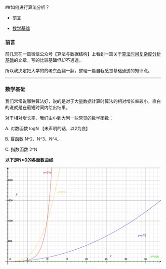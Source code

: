 
##如何进行算法分析？

*   [前言](#preface)

*   [数学基础](#mathBase)




<h3 id="preface" class="blue">前言</h3>

前几天在一篇微信公众号【算法与数据结构】上看到一篇关于[算法时间复杂度分析基础](http://mp.weixin.qq.com/s?__biz=MzI2NjA3NTc4Ng==&mid=402653548&idx=1&sn=a19e559974f6a6c9b81b8609df4970aa&scene=23&srcid=0303pIe4zSpi2SvQu4YdvN4j#rd)的文章，写的比较基础但却不通透。

所以我决定把大学的的老东西翻一翻，整理一篇自我感觉基础通透的知识点。


---


<h3 id="mathBase" class="blue">数学基础</h3>

我们常常说哪种算法好，说的是对于大量数据计算时算法的相对增长率较小，直白的说就是在最短时间内给出结果。

对于相对增长率，我们由小到大列一些常见的数学函数：

A. 对数函数 logN 【未声明的话，以2为底】

B. 幂函数   N^2、N^3、N^4...

C. 指数函数 2^N

**以下是N>0的各函数曲线**

![图表](/Resource/2016/function.png)















